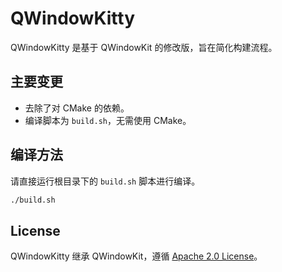 # QWindowKitty

QWindowKitty 是基于 QWindowKit 的修改版，旨在简化构建流程。

## 主要变更

- 去除了对 CMake 的依赖。
- 编译脚本为 `build.sh`，无需使用 CMake。

## 编译方法

请直接运行根目录下的 `build.sh` 脚本进行编译。

```sh
./build.sh
```

## License

QWindowKitty 继承 QWindowKit，遵循 [Apache 2.0 License](./LICENSE)。
